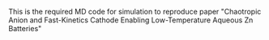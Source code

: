 This is the required MD code for simulation to reproduce paper "Chaotropic Anion and Fast-Kinetics Cathode Enabling Low-Temperature Aqueous Zn Batteries"
